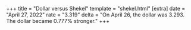 +++
title = "Dollar versus Shekel"
template = "shekel.html"
[extra]
date = "April 27, 2022"
rate = "3.319"
delta = "On April 26, the dollar was 3.293. The dollar became 0.777% stronger."
+++
